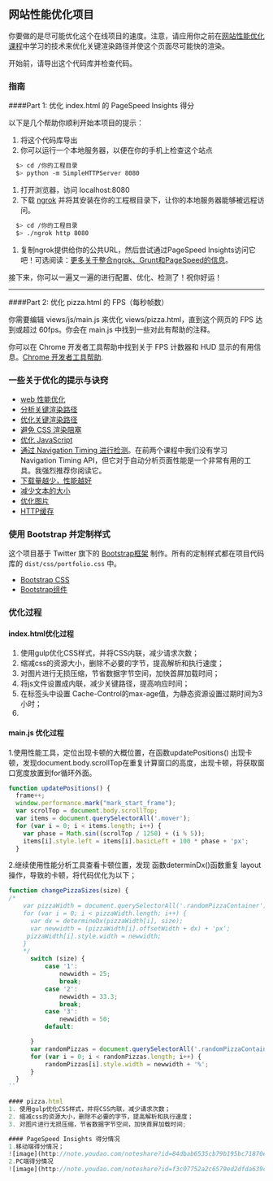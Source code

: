 ## 网站性能优化项目

你要做的是尽可能优化这个在线项目的速度。注意，请应用你之前在[网站性能优化课程](https://cn.udacity.com/course/website-performance-optimization--ud884/)中学习的技术来优化关键渲染路径并使这个页面尽可能快的渲染。

开始前，请导出这个代码库并检查代码。

### 指南

####Part 1: 优化 index.html 的 PageSpeed Insights 得分

以下是几个帮助你顺利开始本项目的提示：

1. 将这个代码库导出
2. 你可以运行一个本地服务器，以便在你的手机上检查这个站点

```bash
  $> cd /你的工程目录
  $> python -m SimpleHTTPServer 8080
```

1. 打开浏览器，访问 localhost:8080
2. 下载 [ngrok](https://ngrok.com/) 并将其安装在你的工程根目录下，让你的本地服务器能够被远程访问。

``` bash
  $> cd /你的工程目录
  $> ./ngrok http 8080
```

1. 复制ngrok提供给你的公共URL，然后尝试通过PageSpeed Insights访问它吧！可选阅读：[更多关于整合ngrok、Grunt和PageSpeed的信息](http://www.jamescryer.com/2014/06/12/grunt-pagespeed-and-ngrok-locally-testing/)。

接下来，你可以一遍又一遍的进行配置、优化、检测了！祝你好运！

----

####Part 2: 优化 pizza.html 的 FPS（每秒帧数）

你需要编辑 views/js/main.js 来优化 views/pizza.html，直到这个网页的 FPS 达到或超过 60fps。你会在 main.js 中找到一些对此有帮助的注释。

你可以在 Chrome 开发者工具帮助中找到关于 FPS 计数器和 HUD 显示的有用信息。[Chrome 开发者工具帮助](https://developer.chrome.com/devtools/docs/tips-and-tricks).

### 一些关于优化的提示与诀窍
* [web 性能优化](https://developers.google.com/web/fundamentals/performance/ "web 性能")
* [分析关键渲染路径](https://developers.google.com/web/fundamentals/performance/critical-rendering-path/analyzing-crp.html "分析关键渲染路径")
* [优化关键渲染路径](https://developers.google.com/web/fundamentals/performance/critical-rendering-path/optimizing-critical-rendering-path.html "优化关键渲染路径！")
* [避免 CSS 渲染阻塞](https://developers.google.com/web/fundamentals/performance/critical-rendering-path/render-blocking-css.html "css渲染阻塞")
* [优化 JavaScript](https://developers.google.com/web/fundamentals/performance/critical-rendering-path/adding-interactivity-with-javascript.html "javascript")
* [通过 Navigation Timing 进行检测](https://developers.google.com/web/fundamentals/performance/critical-rendering-path/measure-crp.html "nav timing api")。在前两个课程中我们没有学习 Navigation Timing API，但它对于自动分析页面性能是一个非常有用的工具。我强烈推荐你阅读它。
* <a href="https://developers.google.com/web/fundamentals/performance/optimizing-content-efficiency/eliminate-downloads.html">下载量越少，性能越好</a>
* <a href="https://developers.google.com/web/fundamentals/performance/optimizing-content-efficiency/optimize-encoding-and-transfer.html">减少文本的大小</a>
* <a href="https://developers.google.com/web/fundamentals/performance/optimizing-content-efficiency/image-optimization.html">优化图片</a>
* <a href="https://developers.google.com/web/fundamentals/performance/optimizing-content-efficiency/http-caching.html">HTTP缓存</a>

### 使用 Bootstrap 并定制样式
这个项目基于 Twitter 旗下的 <a href="http://getbootstrap.com/">Bootstrap框架</a> 制作。所有的定制样式都在项目代码库的 `dist/css/portfolio.css` 中。

* <a href="http://getbootstrap.com/css/">Bootstrap CSS</a>
* <a href="http://getbootstrap.com/components/">Bootstrap组件</a>

### 优化过程
#### index.html优化过程
1. 使用gulp优化CSS样式，并将CSS内联，减少请求次数；
2. 缩减css的资源大小，删除不必要的字节，提高解析和执行速度； 
3. 对图片进行无损压缩，节省数据字节空间，加快首屏加载时间；
4. 将js文件设置成内联，减少关键路径，提高响应时间；
5. 在标签头中设置 Cache-Control的max-age值，为静态资源设置过期时间为3小时；
1. 

#### main.js 优化过程
1.使用性能工具，定位出现卡顿的大概位置，在函数updatePositions() 出现卡顿，发现document.body.scrollTop在重复计算窗口的高度，出现卡顿，将获取窗口宽度放置到for循环外面。
```javascript
function updatePositions() {
  frame++;
  window.performance.mark("mark_start_frame");
  var scrolTop = document.body.scrollTop;
  var items = document.querySelectorAll('.mover');
  for (var i = 0; i < items.length; i++) {
    var phase = Math.sin((scrolTop / 1250) + (i % 5));
    items[i].style.left = items[i].basicLeft + 100 * phase + 'px';
  }
```
2.继续使用性能分析工具查看卡顿位置，发现 函数determinDx()函数重复 layout 操作，导致的卡顿，将代码优化为以下；
```javascript
function changePizzaSizes(size) {
/*
    var pizzaWidth = document.querySelectorAll('.randomPizzaContainer');
    for (var i = 0; i < pizzaWidth.length; i++) {
      var dx = determineDx(pizzaWidth[i], size);
      var newwidth = (pizzaWidth[i].offsetWidth + dx) + 'px';
     pizzaWidth[i].style.width = newwidth;
    }
    */
      switch (size) {
          case '1':
              newwidth = 25;
              break;
          case '2':
              newwidth = 33.3;
              break;
          case '3':
              newwidth = 50;
          default:

      }
      var randomPizzas = document.querySelectorAll('.randomPizzaContainer');
      for (var i = 0; i < randomPizzas.length; i++) {
          randomPizzas[i].style.width = newwidth + '%';
      }
  }
``

#### pizza.html
1. 使用gulp优化CSS样式，并将CSS内联，减少请求次数；
2. 缩减css的资源大小，删除不必要的字节，提高解析和执行速度； 
3. 对图片进行无损压缩，节省数据字节空间，加快首屏加载时间;

#### PageSpeed Insights 得分情况
1.移动端得分情况；
![image](http://note.youdao.com/noteshare?id=84dbab6535cb79b195bc71870ebb01b8&sub=04CA6C3E6AB64BC396AFE392D45CE6F9)
2.PC端得分情况
![image](http://note.youdao.com/noteshare?id=f3c07752a2c6579ed2dfda639c4ec267&sub=BD7FC842E827477BABB7428191D2EA0D)